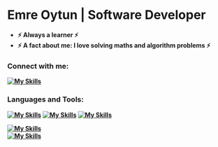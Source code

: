 # <b> Emre Oytun | Software Developer

- ⚡ Always a learner ⚡
- ⚡ A fact about me: I love solving maths and algorithm problems ⚡

### **Connect with me:**

[![My Skills](https://skillicons.dev/icons?i=linkedin&theme=light)](https://skillicons.dev)
  
### **Languages and Tools:**

[![My Skills](https://skillicons.dev/icons?i=java&theme=light)](https://java.com)
[![My Skills](https://skillicons.dev/icons?i=cpp&theme=light)](https://cplusplus.com/)
[![My Skills](https://skillicons.dev/icons?i=c&theme=light)](https://www.cprogramming.com/)


[![My Skills](https://skillicons.dev/icons?i=spring,redis,maven,postman,postgres,mysql,linux,git,github&theme=light)](https://skillicons.dev) <br>
[![My Skills](https://skillicons.dev/icons?i=idea,vscode,eclipse&theme=light)](https://skillicons.dev)
